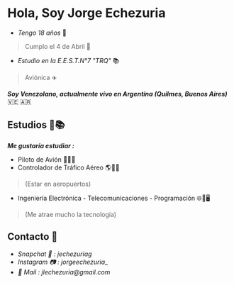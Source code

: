 # Hola, Soy Jorge Echezuria

* _Tengo 18 años_ 🕺 
> Cumplo el 4 de Abril 🎈

* _Estudio en la E.E.S.T.N°7 "TRQ"_ 📚
> Aviónica ✈️

***Soy Venezolano, actualmente vivo en Argentina (Quilmes, Buenos Aires)*** 🇻🇪 🇦🇷

## Estudios 🧠📚
***Me gustaría estudiar :***

* Piloto de Avión 👨🏻‍✈️
* Controlador de Tráfico Aéreo 🌎🛫🛬
> (Estar en aeropuertos)

* Ingeniería Electrónica - Telecomunicaciones - Programación 🌐📶🖥️
> (Me atrae mucho la tecnología)

## Contacto 📡

* _Snapchat 🔔 : jechezuriag_
* _Instagram 📷 : jorgeechezuria__
* _📧 Mail : jlechezuria@gmail.com_
